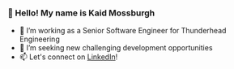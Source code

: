 ### 👋 Hello! My name is Kaid Mossburgh 
- 💼 I’m working as a Senior Software Engineer for Thunderhead Engineering
- 🔭 I’m seeking new challenging development opportunities 
- 📫 Let's connect on [LinkedIn](https://www.linkedin.com/in/kaid/)!  
<!--
**kdmoss/kdmoss** is a ✨ _special_ ✨ repository because its `README.md` (this file) appears on your GitHub profile.

Here are some ideas to get you started:

- 🔭 I’m currently working on ...
- 🌱 I’m currently learning ...
- 👯 I’m looking to collaborate on ...
- 🤔 I’m looking for help with ...
- 💬 Ask me about ...
- 📫 How to reach me: ...
- 😄 Pronouns: ...
- ⚡ Fun fact: ...
-->
